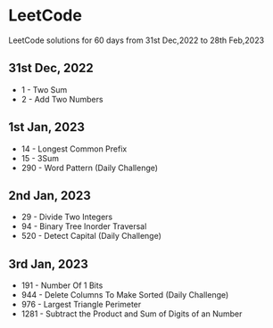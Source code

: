 # LeetCode
LeetCode solutions for 60 days from 31st Dec,2022 to 28th Feb,2023

## 31st Dec, 2022
- 1 - Two Sum
- 2 - Add Two Numbers

## 1st Jan, 2023
- 14 - Longest Common Prefix
- 15 - 3Sum
- 290 - Word Pattern (Daily Challenge)

## 2nd Jan, 2023
- 29 - Divide Two Integers
- 94 - Binary Tree Inorder Traversal
- 520 - Detect Capital (Daily Challenge)

## 3rd Jan, 2023
- 191 - Number Of 1 Bits
- 944 - Delete Columns To Make Sorted (Daily Challenge)
- 976 - Largest Triangle Perimeter
- 1281 - Subtract the Product and Sum of Digits of an Number